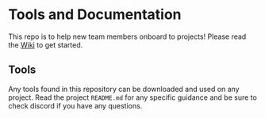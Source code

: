﻿# Tools and Documentation

This repo is to help new team members onboard to projects! Please read the [Wiki](https://github.com/HobbyHuddle/tools-and-docs/wiki) to get started.

## Tools

Any tools found in this repository can be downloaded and used on any project. Read the project `README.md` for any specific guidance and be sure to check discord if you have any questions.
